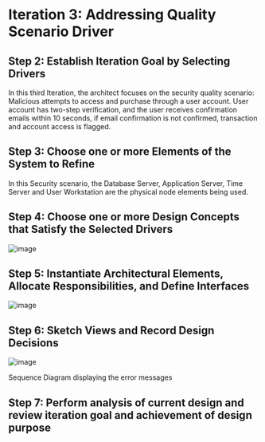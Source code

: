 # Iteration 3: Addressing Quality Scenario Driver
## Step 2: Establish Iteration Goal by Selecting Drivers
In this third Iteration, the architect focuses on the security quality scenario:
Malicious attempts to access and purchase through a user account. User account has two-step verification, and the user receives confirmation emails within 10 seconds, if email confirmation is not confirmed, transaction and account access is flagged.

## Step 3: Choose one or more Elements of the System to Refine
In this Security scenario, the Database Server, Application Server, Time Server and User Workstation are the physical node elements being used.

## Step 4: Choose one or more Design Concepts that Satisfy the Selected Drivers
![image](https://user-images.githubusercontent.com/80918937/144765654-d641f782-4018-4930-9b83-2e48a041fe28.png)

## Step 5: Instantiate Architectural Elements, Allocate Responsibilities, and Define Interfaces
![image](https://user-images.githubusercontent.com/80918937/144765667-d1a543ab-54b1-48a5-a167-660a9500f094.png)

## Step 6: Sketch Views and Record Design Decisions
![image](https://user-images.githubusercontent.com/80918937/144765714-076f74c6-057c-4c29-8481-3e45727afcd2.png)

Sequence Diagram displaying the error messages

## Step 7: Perform analysis of current design and review iteration goal and achievement of design purpose 
